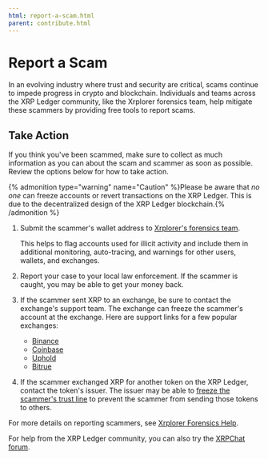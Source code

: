 ```yaml
---
html: report-a-scam.html
parent: contribute.html
---
```

# Report a Scam

In an evolving industry where trust and security are critical, scams continue to impede progress in crypto and blockchain. Individuals and teams across the XRP Ledger community, like the Xrplorer forensics team, help mitigate these scammers by providing free tools to report scams.

## Take Action
If you think you've been scammed, make sure to collect as much information as you can about the scam and scammer as soon as possible. Review the options below for how to take action.

{% admonition type="warning" name="Caution" %}Please be aware that _no one_ can freeze accounts or revert transactions on the XRP Ledger. This is due to the decentralized design of the XRP Ledger blockchain.{% /admonition %}

1. Submit the scammer's wallet address to [Xrplorer's forensics team](https://xrplorer.com/forensics/submit).

     This helps to flag accounts used for illicit activity and include them in additional monitoring, auto-tracing, and warnings for other users, wallets, and exchanges.

2. Report your case to your local law enforcement. If the scammer is caught, you may be able to get your money back.

3. If the scammer sent XRP to an exchange, be sure to contact the exchange's support team. The exchange can freeze the scammer's account at the exchange. Here are support links for a few popular exchanges:

    - [Binance](https://www.binance.com/en/support)
    - [Coinbase](https://help.coinbase.com/)
    - [Uphold](https://support.uphold.com/hc/en-us/requests/new)
    - [Bitrue](https://www.bitrue.com/exchange-web/footer/contactus.html)

4. If the scammer exchanged XRP for another token on the XRP Ledger, contact the token's issuer. The issuer may be able to [freeze the scammer's trust line](../docs/tutorials/how-tos/use-tokens/freeze-a-trust-line.md) to prevent the scammer from sending those tokens to others.

For more details on reporting scammers, see [Xrplorer Forensics Help](https://xrplorer.com/forensics/help).

For help from the XRP Ledger community, you can also try the [XRPChat forum](https://xrpchat.com).
